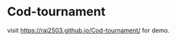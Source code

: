 # Cod-tournament

visit https://raj2503.github.io/Cod-tournament/ for demo.

<a href="https://giphy.com/gifs/R5IwB9VhawKp8Fv4mg/html5"></a>
